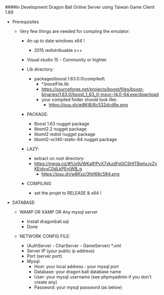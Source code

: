 ####In Development Dragon Ball Online Server using Taiwan Game Client 1.69

- Prerequisites
  - Very few things are needed for compiing the emulator:
    - An up to date windows x64 !
      - 2015 redistribuable c++
    - Visual studio 15 - Community or highter
  
    - Lib directory:
      - packages\boost.1.63.0.0\compiled\
        - *.boostFile.lib
        - https://sourceforge.net/projects/boost/files/boost-binaries/1.63.0/boost_1_63_0-msvc-14.0-64.exe/download
        - your compiled folder should look like:
          - https://puu.sh/w8KjB/6c532dcd8e.png
        
    - PACKAGE:
      - Boost 1.63 nugget package
      - libxml2.2 nugget package
      - libxml2 redist nugget package
      - libxml2-vc140-static-64 nugget package
        
    - LAZY:
      - extract on root directory:
      - https://mega.nz/#!Ux9zWKaR!PvX7xkzdFpGCSHITBwtxJyZyKEidvxC0dLkPEnIWB_g
        - https://puu.sh/w8Kxz/3fef68c584.png
        
    - COMPILING
      - set the projet to RELEASE & x64 !
      
      
- DATABASE:
  - WAMP OR XAMP OR Any mysql server
    - Install dragonball.sql
    - Done
  
  - NETWORK CONFIG FILE:
    - (AuthServer - CharServer - GameServer) *.xml
    - Server IP (your public ip address)
    - Port (server port)
    - Mysql:
      - Host: your local address : your mysql port
      - Database: your dragon ball database name
      - User: your mysql username (see phpmyadmin if you don't create any)
      - Password: your mysql password (as below)
